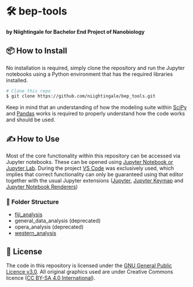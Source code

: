 # 🛠️ bep-tools
#### by Niightingale for Bachelor End Project of Nanobiology

## :package: How to Install
No installation is required, simply clone the repository and run the Jupyter notebooks using a Python environment that has the required libraries installed.
```bash
# Clone this repo
$ git clone https://github.com/niightingale/bep_tools.git
```
Keep in mind that an understanding of how the modeling suite within [SciPy](https://scipy.org/) and [Pandas](https://pandas.pydata.org/) works is required to properly understand how the code works and should be used.

## ✍️ How to Use
Most of the core functionality within this repository can be accessed via Jupyter notebooks. These can be opened using [Jupyter Notebook or Jupyter Lab](https://jupyter.org/). During the project [VS Code](https://code.visualstudio.com/) was exclusively used, which implies that correct functionality can only be guaranteed using that editor together with the usual Jupyter extensions ([Jupyter](https://marketplace.visualstudio.com/items?itemName=ms-toolsai.jupyter), [Jupyter Keymap](https://marketplace.visualstudio.com/items?itemName=ms-toolsai.jupyter-keymap) and [Jupyter Notebook Renderers](https://marketplace.visualstudio.com/items?itemName=ms-toolsai.jupyter-renderers))

### 📁 Folder Structure
  - [fiji_analysis](https://github.com/niightingale/bep_tools/blob/main/fiji_analysis/README.md)
  - general_data_analysis (deprecated)
  - opera_analysis (deprecated)
  - [western_analysis](https://github.com/niightingale/bep_tools/tree/main/western_analysis/README.md)
  
## 📑 License
The code in this repository is licensed under the [GNU General Public Licence v3.0](https://www.gnu.org/licenses/gpl-3.0.nl.html#top). All original graphics used are under Creative Commons licence ([CC BY-SA 4.0 International](https://creativecommons.org/licenses/by-sa/4.0/deed.en)).

